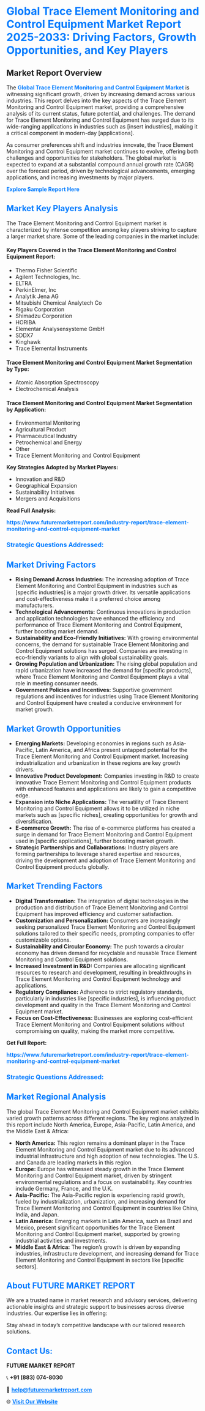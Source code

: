<h1 style="color: #007BFF;">Global Trace Element Monitoring and Control Equipment Market Report 2025-2033: Driving Factors, Growth Opportunities, and Key Players</h1>

<section id="overview">
<h2>Market Report Overview</h2>
<p>The <a href="https://www.futuremarketreport.com/industry-report/trace-element-monitoring-and-control-equipment-market" style="color: #007BFF; text-decoration: none;"><strong>Global Trace Element Monitoring and Control Equipment Market</strong></a> is witnessing significant growth, driven by increasing demand across various industries. This report delves into the key aspects of the Trace Element Monitoring and Control Equipment market, providing a comprehensive analysis of its current status, future potential, and challenges. The demand for Trace Element Monitoring and Control Equipment has surged due to its wide-ranging applications in industries such as [insert industries], making it a critical component in modern-day [applications].</p>
<p>As consumer preferences shift and industries innovate, the Trace Element Monitoring and Control Equipment market continues to evolve, offering both challenges and opportunities for stakeholders. The global market is expected to expand at a substantial compound annual growth rate (CAGR) over the forecast period, driven by technological advancements, emerging applications, and increasing investments by major players.</p>
</section>

<section id="overview">
<p><a href="https://www.futuremarketreport.com/request-sample/reportId=111681" style="color: #007BFF; text-decoration: none;"><strong>Explore Sample Report Here</strong></a></p>
</section>

<section id="key-players">
<h2 style="color: #007BFF;">Market Key Players Analysis</h2>
<p>The Trace Element Monitoring and Control Equipment market is characterized by intense competition among key players striving to capture a larger market share. Some of the leading companies in the market include:</p>
<h4>Key Players Covered in the Trace Element Monitoring and Control Equipment Report:</h4>
<ul><li>Thermo Fisher Scientific</li><li>Agilent Technologies, Inc.</li><li>ELTRA</li><li>PerkinElmer, Inc</li><li>Analytik Jena AG</li><li>Mitsubishi Chemical Analytech Co</li><li>Rigaku Corporation</li><li>Shimadzu Corporation</li><li>HORIBA</li><li>Elementar Analysensysteme GmbH</li><li>SDDX7</li><li>Kinghawk</li><li>Trace Elemental Instruments</li></ul>
<h4>Trace Element Monitoring and Control Equipment Market Segmentation by Type:</h4>
<ul><li>Atomic Absorption Spectroscopy</li><li>Electrochemical Analysis</li></ul>

<h4>Trace Element Monitoring and Control Equipment Market Segmentation by Application:</h4>
<ul><li>Environmental Monitoring</li><li>Agricultural Product</li><li>Pharmaceutical Industry</li><li>Petrochemical and Energy</li><li>Other</li><li>Trace Element Monitoring and Control Equipment</li></ul>
<p><strong>Key Strategies Adopted by Market Players:</strong></p>
<ul>
<li>Innovation and R&D</li>
<li>Geographical Expansion</li>
<li>Sustainability Initiatives</li>
<li>Mergers and Acquisitions</li>
</ul>
</section>

<section>
<p><strong>Read Full Analysis: </strong></p><a href="https://www.futuremarketreport.com/industry-report/trace-element-monitoring-and-control-equipment-market" style="color: #007BFF; text-decoration: none;"><strong>https://www.futuremarketreport.com/industry-report/trace-element-monitoring-and-control-equipment-market</strong></a>
<h3 style="color: #007BFF;">Strategic Questions Addressed:</h3>
</section>

<section id="driving-factors">
<h2 style="color: #007BFF;">Market Driving Factors</h2>
<ul>
<li><strong>Rising Demand Across Industries:</strong> The increasing adoption of Trace Element Monitoring and Control Equipment in industries such as [specific industries] is a major growth driver. Its versatile applications and cost-effectiveness make it a preferred choice among manufacturers.</li>
<li><strong>Technological Advancements:</strong> Continuous innovations in production and application technologies have enhanced the efficiency and performance of Trace Element Monitoring and Control Equipment, further boosting market demand.</li>
<li><strong>Sustainability and Eco-Friendly Initiatives:</strong> With growing environmental concerns, the demand for sustainable Trace Element Monitoring and Control Equipment solutions has surged. Companies are investing in eco-friendly variants to align with global sustainability goals.</li>
<li><strong>Growing Population and Urbanization:</strong> The rising global population and rapid urbanization have increased the demand for [specific products], where Trace Element Monitoring and Control Equipment plays a vital role in meeting consumer needs.</li>
<li><strong>Government Policies and Incentives:</strong> Supportive government regulations and incentives for industries using Trace Element Monitoring and Control Equipment have created a conducive environment for market growth.</li>
</ul>
</section>

<section id="growth-opportunities">
<h2 style="color: #007BFF;">Market Growth Opportunities</h2>
<ul>
<li><strong>Emerging Markets:</strong> Developing economies in regions such as Asia-Pacific, Latin America, and Africa present untapped potential for the Trace Element Monitoring and Control Equipment market. Increasing industrialization and urbanization in these regions are key growth drivers.</li>
<li><strong>Innovative Product Development:</strong> Companies investing in R&D to create innovative Trace Element Monitoring and Control Equipment products with enhanced features and applications are likely to gain a competitive edge.</li>
<li><strong>Expansion into Niche Applications:</strong> The versatility of Trace Element Monitoring and Control Equipment allows it to be utilized in niche markets such as [specific niches], creating opportunities for growth and diversification.</li>
<li><strong>E-commerce Growth:</strong> The rise of e-commerce platforms has created a surge in demand for Trace Element Monitoring and Control Equipment used in [specific applications], further boosting market growth.</li>
<li><strong>Strategic Partnerships and Collaborations:</strong> Industry players are forming partnerships to leverage shared expertise and resources, driving the development and adoption of Trace Element Monitoring and Control Equipment products globally.</li>
</ul>
</section>

<section id="trending-factors">
<h2 style="color: #007BFF;">Market Trending Factors</h2>
<ul>
<li><strong>Digital Transformation:</strong> The integration of digital technologies in the production and distribution of Trace Element Monitoring and Control Equipment has improved efficiency and customer satisfaction.</li>
<li><strong>Customization and Personalization:</strong> Consumers are increasingly seeking personalized Trace Element Monitoring and Control Equipment solutions tailored to their specific needs, prompting companies to offer customizable options.</li>
<li><strong>Sustainability and Circular Economy:</strong> The push towards a circular economy has driven demand for recyclable and reusable Trace Element Monitoring and Control Equipment solutions.</li>
<li><strong>Increased Investment in R&D:</strong> Companies are allocating significant resources to research and development, resulting in breakthroughs in Trace Element Monitoring and Control Equipment technology and applications.</li>
<li><strong>Regulatory Compliance:</strong> Adherence to strict regulatory standards, particularly in industries like [specific industries], is influencing product development and quality in the Trace Element Monitoring and Control Equipment market.</li>
<li><strong>Focus on Cost-Effectiveness:</strong> Businesses are exploring cost-efficient Trace Element Monitoring and Control Equipment solutions without compromising on quality, making the market more competitive.</li>
</ul>
</section>

<section>
<p><strong>Get Full Report: </strong></p><a href="https://www.futuremarketreport.com/industry-report/trace-element-monitoring-and-control-equipment-market" style="color: #007BFF; text-decoration: none;"><strong>https://www.futuremarketreport.com/industry-report/trace-element-monitoring-and-control-equipment-market</strong></a>
<h3 style="color: #007BFF;">Strategic Questions Addressed:</h3>
</section>


<section id="regional-analysis">
<h2 style="color: #007BFF;">Market Regional Analysis</h2>
<p>The global Trace Element Monitoring and Control Equipment market exhibits varied growth patterns across different regions. The key regions analyzed in this report include North America, Europe, Asia-Pacific, Latin America, and the Middle East & Africa:</p>
<ul>
<li><strong>North America:</strong> This region remains a dominant player in the Trace Element Monitoring and Control Equipment market due to its advanced industrial infrastructure and high adoption of new technologies. The U.S. and Canada are leading markets in this region.</li>
<li><strong>Europe:</strong> Europe has witnessed steady growth in the Trace Element Monitoring and Control Equipment market, driven by stringent environmental regulations and a focus on sustainability. Key countries include Germany, France, and the U.K.</li>
<li><strong>Asia-Pacific:</strong> The Asia-Pacific region is experiencing rapid growth, fueled by industrialization, urbanization, and increasing demand for Trace Element Monitoring and Control Equipment in countries like China, India, and Japan.</li>
<li><strong>Latin America:</strong> Emerging markets in Latin America, such as Brazil and Mexico, present significant opportunities for the Trace Element Monitoring and Control Equipment market, supported by growing industrial activities and investments.</li>
<li><strong>Middle East & Africa:</strong> The region’s growth is driven by expanding industries, infrastructure development, and increasing demand for Trace Element Monitoring and Control Equipment in sectors like [specific sectors].</li>
</ul>
</section>

<footer>
<h2 style="color: #007BFF;">About FUTURE MARKET REPORT</h2>
<p>We are a trusted name in market research and advisory services, delivering actionable insights and strategic support to businesses across diverse industries. Our expertise lies in offering:</p>

<p>Stay ahead in today’s competitive landscape with our tailored research solutions.</p>

<h2 style="color: #007BFF;">Contact Us:</h2>
<p><strong>FUTURE MARKET REPORT</strong></p>
<p>📞 <strong>+91 (883) 074-8030</strong></p>
<p>📧 <strong><a href="mailto:help@futuremarketreport.com" style="color: #007BFF;">help@futuremarketreport.com</a></strong></p>
<p>🌐 <strong><a href="https://www.futuremarketreport.com/" style="color: #007BFF;">Visit Our Website</a></strong></p>
</footer>